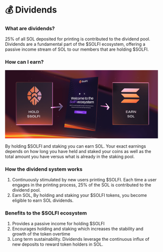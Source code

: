 # 💰 Dividends

### What are dividends?
25% of all SOL deposited for printing is contributed to the dividend pool. Dividends are a fundamental part of the $SOLFI ecosystem, offering a passive income stream of SOL to our members that are holding $SOLFI.

### How can I earn?

![SOLFI Dividends](./images/06.png)

By holding $SOLFI and staking you can earn SOL. Your exact earnings depends on how long you have held and staked your coins as well as the total amount you have versus what is already in the staking pool.

### How the dividend system works

1. Continuously stimulated by new users printing $SOLFI. Each time a user engages in the printing process, 25% of the SOL is contributed to the dividend pool.
2. Earn SOL, By holding and staking your $SOLFI tokens, you become eligible to earn SOL dividends.

### Benefits to the $SOLFI ecosystem

1. Provides a passive income for holding $SOLFI
2. Encourages holding and staking which increases the stability and growth of the token overtime
3. Long term sustainability. Dividends leverage the continuous influx of new deposits to reward token holders in SOL.